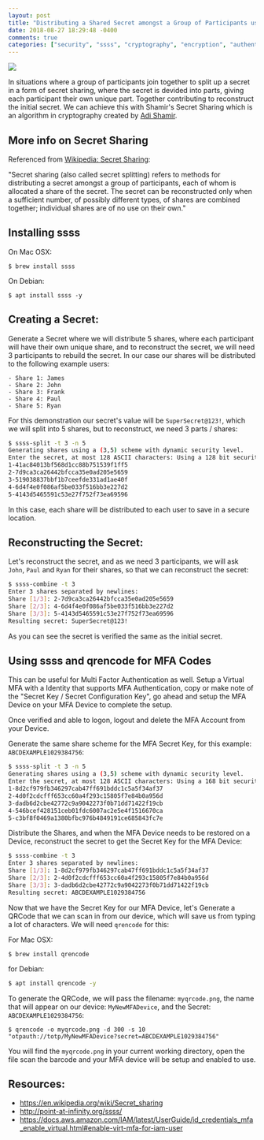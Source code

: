 ```yaml
---
layout: post
title: "Distributing a Shared Secret amongst a Group of Participants using Shamirs Secret Sharing Scheme aka ssss"
date: 2018-08-27 18:29:48 -0400
comments: true
categories: ["security", "ssss", "cryptography", "encryption", "authentication", "mfa"]
---
```


![](https://objects.ruanbekker.com/assets/images/cryptography-word-logo.png)

In situations where a group of participants join together to split up a secret in a form of secret sharing, where the secret is devided into parts, giving each participant their own unique part. Together contributing to reconstruct the initial secret. We can achieve this with Shamir's Secret Sharing which is an algorithm in cryptography created by [Adi Shamir](https://en.wikipedia.org/wiki/Shamir%27s_Secret_Sharing).

## More info on Secret Sharing

Referenced from [Wikipedia: Secret Sharing](https://en.wikipedia.org/wiki/Secret_sharing):

"Secret sharing (also called secret splitting) refers to methods for distributing a secret amongst a group of participants, each of whom is allocated a share of the secret. The secret can be reconstructed only when a sufficient number, of possibly different types, of shares are combined together; individual shares are of no use on their own."

## Installing ssss

On Mac OSX:

```
$ brew install ssss
```

On Debian:

```
$ apt install ssss -y
```

## Creating a Secret:

Generate a Secret where we will distribute 5 shares, where each participant will have their own unique share, and to reconstruct the secret, we will need 3 participants to rebuild the secret. In our case our shares will be distributed to the following example users:

```
- Share 1: James
- Share 2: John
- Share 3: Frank
- Share 4: Paul
- Share 5: Ryan
```

For this demonstration our secret's value will be `SuperSecret@123!`, which we will split into 5 shares, but to reconstruct, we need 3 parts / shares:

```bash
$ ssss-split -t 3 -n 5
Generating shares using a (3,5) scheme with dynamic security level.
Enter the secret, at most 128 ASCII characters: Using a 128 bit security level.
1-41ac84013bf568d1cc88b751539f1ff5
2-7d9ca3ca26442bfcca35e0ad205e5659
3-519038837bbf1b7ceefde331ad1ae40f
4-6d4f4e0f086af5be033f516bb3e227d2
5-4143d5465591c53e27f752f73ea69596
```

In this case, each share will be distributed to each user to save in a secure location.

## Reconstructing the Secret:

Let's reconstruct the secret, and as we need 3 participants, we will ask `John`, `Paul` and `Ryan` for their shares, so that we can reconstruct the secret:

```bash
$ ssss-combine -t 3
Enter 3 shares separated by newlines:
Share [1/3]: 2-7d9ca3ca26442bfcca35e0ad205e5659
Share [2/3]: 4-6d4f4e0f086af5be033f516bb3e227d2
Share [3/3]: 5-4143d5465591c53e27f752f73ea69596
Resulting secret: SuperSecret@123!
```

As you can see the secret is verified the same as the initial secret.

## Using ssss and qrencode for MFA Codes

This can be useful for Multi Factor Authentication as well. Setup a Virtual MFA with a Identity that supports MFA Authentication, copy or make note of the "Secret Key / Secret Configuration Key", go ahead and setup the MFA Device on your MFA Device to complete the setup.

Once verified and able to logon, logout and delete the MFA Account from your Device.

Generate the same share scheme for the MFA Secret Key, for this example: `ABCDEXAMPLE1029384756`:

```bash
$ ssss-split -t 3 -n 5
Generating shares using a (3,5) scheme with dynamic security level.
Enter the secret, at most 128 ASCII characters: Using a 168 bit security level.
1-8d2cf979fb346297cab47ff691bddc1c5a5f34af37
2-4d0f2cdcfff653cc60a4f293c15805f7e84b0a956d
3-dadb6d2cbe42772c9a9042273f0b71dd71422f19cb
4-546bcef428151ceb01fdc6007ac2e5e4f1516670ca
5-c3bf8f0469a1380bfbc976b4849191ce685843fc7e
```

Distribute the Shares, and when the MFA Device needs to be restored on a Device, reconstruct the secret to get the Secret Key for the MFA Device:

```bash
$ ssss-combine -t 3
Enter 3 shares separated by newlines:
Share [1/3]: 1-8d2cf979fb346297cab47ff691bddc1c5a5f34af37
Share [2/3]: 2-4d0f2cdcfff653cc60a4f293c15805f7e84b0a956d
Share [3/3]: 3-dadb6d2cbe42772c9a9042273f0b71dd71422f19cb
Resulting secret: ABCDEXAMPLE1029384756
```

Now that we have the Secret Key for our MFA Device, let's Generate a QRCode that we can scan in from our device, which will save us from typing a lot of characters. We will need `qrencode` for this:

For Mac OSX:

```
$ brew install qrencode
```

for Debian:

```bash
$ apt install qrencode -y
```

To generate the QRCode, we will pass the filename: `myqrcode.png`, the name that will appear on our device: `MyNewMFADevice`, and the Secret: `ABCDEXAMPLE1029384756`:

```
$ qrencode -o myqrcode.png -d 300 -s 10 "otpauth://totp/MyNewMFADevice?secret=ABCDEXAMPLE1029384756"
```

You will find the `myqrcode.png` in your current working directory, open the file scan the barcode and your MFA device will be setup and enabled to use.

## Resources:

- https://en.wikipedia.org/wiki/Secret_sharing
- http://point-at-infinity.org/ssss/
- https://docs.aws.amazon.com/IAM/latest/UserGuide/id_credentials_mfa_enable_virtual.html#enable-virt-mfa-for-iam-user
